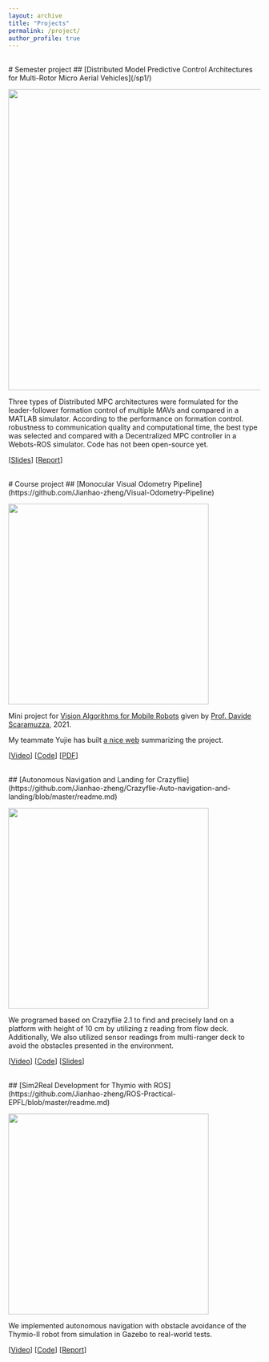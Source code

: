 ```yaml
---
layout: archive
title: "Projects"
permalink: /project/
author_profile: true
---
```


<!-- {% if author.googlescholar %}
  You can also find my articles on <u><a href="{{author.googlescholar}}">my Google Scholar profile</a>.</u>
{% endif %}

{% include base_path %}

{% for post in site.publications reversed %}
  {% include archive-single.html %}
{% endfor %} -->

<br/>
# Semester project
## [Distributed Model Predictive Control Architectures for Multi-Rotor Micro Aerial Vehicles](/sp1/)
<p float='left'>
	<img src="https://jianhao-zheng.github.io/images/SP1.png" width="600"/> 
</p>
Three types of Distributed MPC architectures were formulated for the leader-follower formation control of multiple MAVs and compared in a MATLAB simulator. According to the performance on formation control. robustness to communication quality and computational time, the best type was selected and compared with a Decentralized MPC controller in a Webots-ROS simulator.
Code has not been open-source yet.

[[Slides](https://drive.google.com/file/d/1XjO8MHpXqxkwYaE_ZIoHvBzjoR4DeWhh/view)] [[Report](/files/DistrMPC_project.pdf)]

<br/>
# Course project
## [Monocular Visual Odometry Pipeline](https://github.com/Jianhao-zheng/Visual-Odometry-Pipeline)
<p float='left'>
	<img src="https://jianhao-zheng.github.io/images/vo_project.gif" width="400"/> 
</p>

Mini project for [Vision Algorithms for Mobile Robots](http://rpg.ifi.uzh.ch/teaching.html) given by [Prof. Davide Scaramuzza](http://rpg.ifi.uzh.ch/people_scaramuzza.html), 2021.

My teammate Yujie has built [a nice web](https://yujie-he.github.io/project/2022-visual-odometry/) summarizing the project.

[[Video](https://www.youtube.com/playlist?list=PLisWEer2ynw1Ws1_km6y-xXDAIyvJ9weM)] [[Code](https://github.com/Jianhao-zheng/Visual-Odometry-Pipeline)] [[PDF](/files/vamr_project_report.pdf)]

<br/>
## [Autonomous Navigation and Landing for Crazyflie](https://github.com/Jianhao-zheng/Crazyflie-Auto-navigation-and-landing/blob/master/readme.md)
<p float='left'>
	<img src="https://jianhao-zheng.github.io/images/crazy_flie.png" width="400"/> 
</p>

We programed based on Crazyflie 2.1 to find and precisely land on a platform with height of 10 cm by utilizing z reading from flow deck. Additionally, We also utilized sensor readings from multi-ranger deck to avoid the obstacles presented in the environment.

[[Video](https://youtu.be/RP4-SlhOIUk)] [[Code](https://github.com/Jianhao-zheng/Crazyflie-Auto-navigation-and-landing)] [[Slides](https://drive.google.com/file/d/1vY_UMflVXOcUSOASHkGHsSTXCBmwrVhK/preview)]

<br/>
## [Sim2Real Development for Thymio with ROS](https://github.com/Jianhao-zheng/ROS-Practical-EPFL/blob/master/readme.md)
<p float='left'>
	<img src="https://jianhao-zheng.github.io/images/ROS.png" width="400"/> 
</p>

We implemented autonomous navigation with obstacle avoidance of the Thymio-II robot from simulation in Gazebo to real-world tests.

[[Video](https://go.epfl.ch/ros_basics_final_2021)] [[Code](https://github.com/Jianhao-zheng/ROS-Practical-EPFL)] [[Report](https://github.com/Jianhao-zheng/ROS-Practical-EPFL/blob/master/ROS_Basics_Report_21Spring.pdf)]